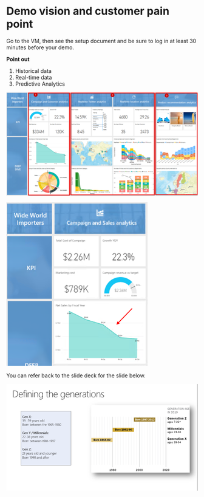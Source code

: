# Demo vision and customer pain point

Go to the VM, then see the setup document and be sure to log in at least 30 minutes before your demo.

**Point out**

1. Historical data 
2. Real-time data
3. Predictive Analytics

![](./media/03-01.png)

![](./media/03-02.png)

You can refer back to the slide deck for the slide below.

![](./media/03-03.png)

